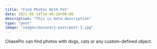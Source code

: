 ```yaml
---
title: "Find Photos With Pet"
date: 2021-05-14T14:46:10+06:00
description: "This is meta description"
type: "post"
image: "images/masonary-post/post-3.jpg"
---
```


ChasePic can find photos with dogs, cats or any custom-defined object. 